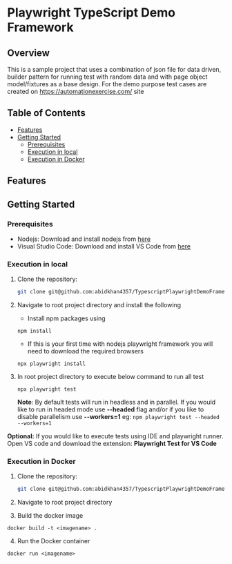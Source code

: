# Playwright TypeScript Demo Framework

## Overview
This is a sample project that uses a combination of json file for data driven, builder pattern for running test with random data
and with page object model/fixtures as a base design. For the demo purpose test cases are created on https://automationexercise.com/ site

## Table of Contents

- [Features](#features)
- [Getting Started](#getting-started)
  - [Prerequisites](#prerequisites)
  - [Execution in local](#execution-in-local)
  - [Execution in Docker](#execution-in-docker)

## Features

## Getting Started

### Prerequisites
- Nodejs: Download and install nodejs from [here](https://nodejs.org/en/download)
- Visual Studio Code: Download and install VS Code from [here](https://code.visualstudio.com/)

### Execution in local
1. Clone the repository:

   ```sh
   git clone git@github.com:abidkhan4357/TypescriptPlaywrightDemoFramework.git
   ```
2.  Navigate to root project directory and install the following
    * Install npm packages using
    ```
    npm install
    ```
    * If this is your first time with nodejs playwright framework you will need to download the required browsers
    ```
    npx playwright install
    ```
 3. In root project directory to execute below command to run all test
    ```
    npx playwright test
    ```
      **Note**: By default tests will run in headless and in parallel. 
        If you would like to run in headed mode use __--headed__ flag and/or if you like to disable parallelism use __--workers=1__
        eg:
        ```
        npm playwright test --headed --workers=1
        ```

**Optional:** If you would like to execute tests using IDE and playwright runner. Open VS code and download the extension: **Playwright Test for VS Code** 


### Execution in Docker
1. Clone the repository:

   ```sh
   git clone git@github.com:abidkhan4357/TypescriptPlaywrightDemoFramework.git
   ```
2.  Navigate to root project directory 

3. Build the docker image
 ```
 docker build -t <imagename> .
 ```
4. Run the Docker container
```
docker run <imagename>
```
